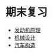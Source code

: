 # 期末复习

- [发动机原理](发动机原理期末复习/发动机原理期末复习.md)
- [机械设计](机械设计期末复习/机械设计期末复习.md)
- [汽车构造](汽车构造期末复习/汽车构造期末复习.md)